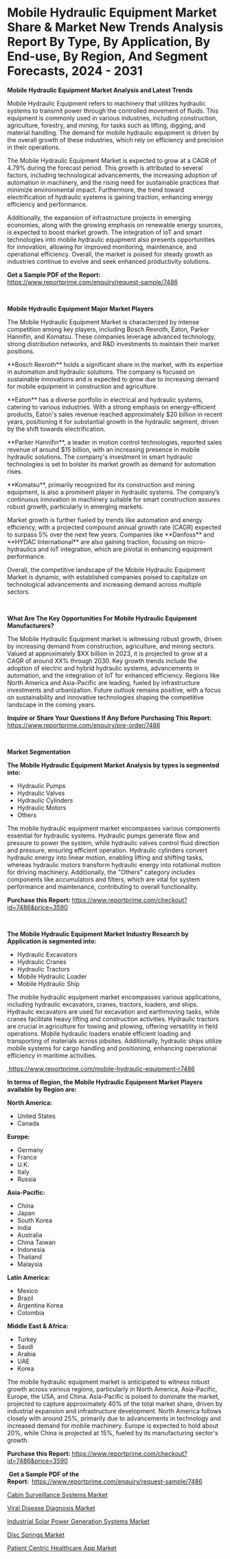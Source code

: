 <p><h1>Mobile Hydraulic Equipment Market Share & Market New Trends Analysis Report By Type, By Application, By End-use, By Region, And Segment Forecasts, 2024 - 2031</h1></p><p><strong>Mobile Hydraulic Equipment Market Analysis and Latest Trends</strong></p>
<p><p>Mobile Hydraulic Equipment refers to machinery that utilizes hydraulic systems to transmit power through the controlled movement of fluids. This equipment is commonly used in various industries, including construction, agriculture, forestry, and mining, for tasks such as lifting, digging, and material handling. The demand for mobile hydraulic equipment is driven by the overall growth of these industries, which rely on efficiency and precision in their operations.</p><p>The Mobile Hydraulic Equipment Market is expected to grow at a CAGR of 4.79% during the forecast period. This growth is attributed to several factors, including technological advancements, the increasing adoption of automation in machinery, and the rising need for sustainable practices that minimize environmental impact. Furthermore, the trend toward electrification of hydraulic systems is gaining traction, enhancing energy efficiency and performance.</p><p>Additionally, the expansion of infrastructure projects in emerging economies, along with the growing emphasis on renewable energy sources, is expected to boost market growth. The integration of IoT and smart technologies into mobile hydraulic equipment also presents opportunities for innovation, allowing for improved monitoring, maintenance, and operational efficiency. Overall, the market is poised for steady growth as industries continue to evolve and seek enhanced productivity solutions.</p></p>
<p><strong>Get a Sample PDF of the Report:&nbsp;</strong> <a href="https://www.reportprime.com/enquiry/request-sample/7486?utm_campaign=1836&utm_medium=2&utm_source=Github&utm_content=ia&utm_term=25112024&utm_id=mobile-hydraulic-equipment">https://www.reportprime.com/enquiry/request-sample/7486</a></p>
<p>&nbsp;</p>
<p><strong>Mobile Hydraulic Equipment Major Market Players</strong></p>
<p><p>The Mobile Hydraulic Equipment Market is characterized by intense competition among key players, including Bosch Rexroth, Eaton, Parker Hannifin, and Komatsu. These companies leverage advanced technology, strong distribution networks, and R&D investments to maintain their market positions.</p><p>**Bosch Rexroth** holds a significant share in the market, with its expertise in automation and hydraulic solutions. The company is focused on sustainable innovations and is expected to grow due to increasing demand for mobile equipment in construction and agriculture.</p><p>**Eaton** has a diverse portfolio in electrical and hydraulic systems, catering to various industries. With a strong emphasis on energy-efficient products, Eaton's sales revenue reached approximately $20 billion in recent years, positioning it for substantial growth in the hydraulic segment, driven by the shift towards electrification.</p><p>**Parker Hannifin**, a leader in motion control technologies, reported sales revenue of around $15 billion, with an increasing presence in mobile hydraulic solutions. The company's investment in smart hydraulic technologies is set to bolster its market growth as demand for automation rises.</p><p>**Komatsu**, primarily recognized for its construction and mining equipment, is also a prominent player in hydraulic systems. The company’s continuous innovation in machinery suitable for smart construction assures robust growth, particularly in emerging markets.</p><p>Market growth is further fueled by trends like automation and energy efficiency, with a projected compound annual growth rate (CAGR) expected to surpass 5% over the next few years. Companies like **Danfoss** and **HYDAC International** are also gaining traction, focusing on micro-hydraulics and IoT integration, which are pivotal in enhancing equipment performance.</p><p>Overall, the competitive landscape of the Mobile Hydraulic Equipment Market is dynamic, with established companies poised to capitalize on technological advancements and increasing demand across multiple sectors.</p></p>
<p>&nbsp;</p>
<p><strong>What Are The Key Opportunities For Mobile Hydraulic Equipment Manufacturers?</strong></p>
<p><p>The Mobile Hydraulic Equipment market is witnessing robust growth, driven by increasing demand from construction, agriculture, and mining sectors. Valued at approximately $XX billion in 2023, it is projected to grow at a CAGR of around XX% through 2030. Key growth trends include the adoption of electric and hybrid hydraulic systems, advancements in automation, and the integration of IoT for enhanced efficiency. Regions like North America and Asia-Pacific are leading, fueled by infrastructure investments and urbanization. Future outlook remains positive, with a focus on sustainability and innovative technologies shaping the competitive landscape in the coming years.</p></p>
<p><strong>Inquire or Share Your Questions If Any Before Purchasing This Report:</strong> <a href="https://www.reportprime.com/enquiry/pre-order/7486?utm_campaign=1836&utm_medium=2&utm_source=Github&utm_content=ia&utm_term=25112024&utm_id=mobile-hydraulic-equipment">https://www.reportprime.com/enquiry/pre-order/7486</a></p>
<p>&nbsp;</p>
<p><strong>Market Segmentation</strong></p>
<p><strong>The Mobile Hydraulic Equipment Market Analysis by types is segmented into:</strong></p>
<p><ul><li>Hydraulic Pumps</li><li>Hydraulic Valves</li><li>Hydraulic Cylinders</li><li>Hydraulic Motors</li><li>Others</li></ul></p>
<p><p>The mobile hydraulic equipment market encompasses various components essential for hydraulic systems. Hydraulic pumps generate flow and pressure to power the system, while hydraulic valves control fluid direction and pressure, ensuring efficient operation. Hydraulic cylinders convert hydraulic energy into linear motion, enabling lifting and shifting tasks, whereas hydraulic motors transform hydraulic energy into rotational motion for driving machinery. Additionally, the "Others" category includes components like accumulators and filters, which are vital for system performance and maintenance, contributing to overall functionality.</p></p>
<p><strong>Purchase this Report:&nbsp;</strong><a href="https://www.reportprime.com/checkout?id=7486&price=3590&utm_campaign=1836&utm_medium=2&utm_source=Github&utm_content=ia&utm_term=25112024&utm_id=mobile-hydraulic-equipment">https://www.reportprime.com/checkout?id=7486&price=3590</a></p>
<p>&nbsp;</p>
<p><strong>The Mobile Hydraulic Equipment Market Industry Research by Application is segmented into:</strong></p>
<p><ul><li>Hydraulic Excavators</li><li>Hydraulic Cranes</li><li>Hydraulic Tractors</li><li>Mobile Hydraulic Loader</li><li>Mobile Hydraulic Ship</li></ul></p>
<p><p>The mobile hydraulic equipment market encompasses various applications, including hydraulic excavators, cranes, tractors, loaders, and ships. Hydraulic excavators are used for excavation and earthmoving tasks, while cranes facilitate heavy lifting and construction activities. Hydraulic tractors are crucial in agriculture for towing and plowing, offering versatility in field operations. Mobile hydraulic loaders enable efficient loading and transporting of materials across jobsites. Additionally, hydraulic ships utilize mobile systems for cargo handling and positioning, enhancing operational efficiency in maritime activities.</p></p>
<p><a href="https://www.reportprime.com/mobile-hydraulic-equipment-r7486?utm_campaign=1836&utm_medium=2&utm_source=Github&utm_content=ia&utm_term=25112024&utm_id=mobile-hydraulic-equipment">&nbsp;https://www.reportprime.com/mobile-hydraulic-equipment-r7486</a></p>
<p><strong>In terms of Region, the Mobile Hydraulic Equipment Market Players available by Region are:</strong></p>
<p>
    <p> <strong> North America: </strong>
        <ul>
            <li>United States</li>
            <li>Canada</li>
        </ul>
        </p> 
    <p> <strong> Europe: </strong>
        <ul>
            <li>Germany</li>
            <li>France</li>
            <li>U.K.</li>
            <li>Italy</li>
            <li>Russia</li>
        </ul>
        </p> 
    <p> <strong> Asia-Pacific: </strong>
        <ul>
            <li>China</li>
            <li>Japan</li>
            <li>South Korea</li>
            <li>India</li>
            <li>Australia</li>
            <li>China Taiwan</li>
            <li>Indonesia</li>
            <li>Thailand</li>
            <li>Malaysia</li>
        </ul>
        </p> 
    <p> <strong> Latin America: </strong>
        <ul>
            <li>Mexico</li>
            <li>Brazil</li>
            <li>Argentina Korea</li>
            <li>Colombia</li>
        </ul>
        </p> 
    <p> <strong> Middle East & Africa: </strong>
        <ul>
            <li>Turkey</li>
            <li>Saudi</li>
            <li>Arabia</li>
            <li>UAE</li>
            <li>Korea</li>
        </ul>
    </p>
    </p>
<p><p>The mobile hydraulic equipment market is anticipated to witness robust growth across various regions, particularly in North America, Asia-Pacific, Europe, the USA, and China. Asia-Pacific is poised to dominate the market, projected to capture approximately 40% of the total market share, driven by industrial expansion and infrastructure development. North America follows closely with around 25%, primarily due to advancements in technology and increased demand for mobile machinery. Europe is expected to hold about 20%, while China is projected at 15%, fueled by its manufacturing sector's growth.</p></p>
<p><strong>Purchase this Report: </strong><a href="https://www.reportprime.com/checkout?id=7486&price=3590&utm_campaign=1836&utm_medium=2&utm_source=Github&utm_content=ia&utm_term=25112024&utm_id=mobile-hydraulic-equipment">https://www.reportprime.com/checkout?id=7486&price=3590</a></p>
<p>&nbsp;<strong>Get a Sample PDF of the Report:&nbsp;&nbsp;</strong><a href="https://www.reportprime.com/enquiry/request-sample/7486?utm_campaign=1836&utm_medium=2&utm_source=Github&utm_content=ia&utm_term=25112024&utm_id=mobile-hydraulic-equipment">https://www.reportprime.com/enquiry/request-sample/7486</a></p>
<p><strong></strong></p>
<p><p><a href="https://issuu.com/reportprime-2/docs/cabin-surveillance-systems-market-s_e408a2fd969a31?utm_campaign=1836&utm_medium=2&utm_source=Github&utm_content=ia&utm_term=25112024&utm_id=mobile-hydraulic-equipment">Cabin Surveillance Systems Market</a></p><p><a href="https://www.linkedin.com/pulse/charting-future-comprehensive-analysis-global-viral-disease-kbjuf?utm_campaign=1836&utm_medium=2&utm_source=Github&utm_content=ia&utm_term=25112024&utm_id=mobile-hydraulic-equipment">Viral Disease Diagnosis Market</a></p><p><a href="https://issuu.com/reportprime-2/docs/industrial-solar-power-generation-s_ac90b9e8a075a6?utm_campaign=1836&utm_medium=2&utm_source=Github&utm_content=ia&utm_term=25112024&utm_id=mobile-hydraulic-equipment">Industrial Solar Power Generation Systems Market</a></p><p><a href="https://github.com/mabutironaldo/Market-Research-Report-List-6/blob/main/disc-springs-market.md?utm_campaign=1836&utm_medium=2&utm_source=Github&utm_content=ia&utm_term=25112024&utm_id=mobile-hydraulic-equipment">Disc Springs Market</a></p><p><a href="https://www.linkedin.com/pulse/accelerated-growth-patient-centric-healthcare-app-market-dazgf?utm_campaign=1836&utm_medium=2&utm_source=Github&utm_content=ia&utm_term=25112024&utm_id=mobile-hydraulic-equipment">Patient Centric Healthcare App Market</a></p></p>